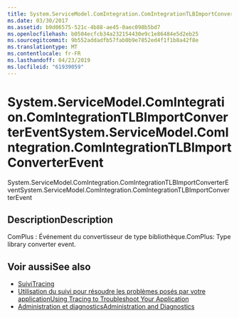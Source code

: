 ```yaml
---
title: System.ServiceModel.ComIntegration.ComIntegrationTLBImportConverterEvent
ms.date: 03/30/2017
ms.assetid: b9d06575-521c-4b88-ae45-0aec098b5bd7
ms.openlocfilehash: b0504ecfcb34a232154430e9c1e86484e5d2eb25
ms.sourcegitcommit: 9b552addadfb57fab0b9e7852ed4f1f1b8a42f8e
ms.translationtype: MT
ms.contentlocale: fr-FR
ms.lasthandoff: 04/23/2019
ms.locfileid: "61939059"
---
```

# <a name="systemservicemodelcomintegrationcomintegrationtlbimportconverterevent"></a><span data-ttu-id="7a59d-102">System.ServiceModel.ComIntegration.ComIntegrationTLBImportConverterEvent</span><span class="sxs-lookup"><span data-stu-id="7a59d-102">System.ServiceModel.ComIntegration.ComIntegrationTLBImportConverterEvent</span></span>
<span data-ttu-id="7a59d-103">System.ServiceModel.ComIntegration.ComIntegrationTLBImportConverterEvent</span><span class="sxs-lookup"><span data-stu-id="7a59d-103">System.ServiceModel.ComIntegration.ComIntegrationTLBImportConverterEvent</span></span>  
  
## <a name="description"></a><span data-ttu-id="7a59d-104">Description</span><span class="sxs-lookup"><span data-stu-id="7a59d-104">Description</span></span>  
 <span data-ttu-id="7a59d-105">ComPlus : Événement du convertisseur de type bibliothèque.</span><span class="sxs-lookup"><span data-stu-id="7a59d-105">ComPlus: Type library converter event.</span></span>  
  
## <a name="see-also"></a><span data-ttu-id="7a59d-106">Voir aussi</span><span class="sxs-lookup"><span data-stu-id="7a59d-106">See also</span></span>

- [<span data-ttu-id="7a59d-107">Suivi</span><span class="sxs-lookup"><span data-stu-id="7a59d-107">Tracing</span></span>](../../../../../docs/framework/wcf/diagnostics/tracing/index.md)
- [<span data-ttu-id="7a59d-108">Utilisation du suivi pour résoudre les problèmes posés par votre application</span><span class="sxs-lookup"><span data-stu-id="7a59d-108">Using Tracing to Troubleshoot Your Application</span></span>](../../../../../docs/framework/wcf/diagnostics/tracing/using-tracing-to-troubleshoot-your-application.md)
- [<span data-ttu-id="7a59d-109">Administration et diagnostics</span><span class="sxs-lookup"><span data-stu-id="7a59d-109">Administration and Diagnostics</span></span>](../../../../../docs/framework/wcf/diagnostics/index.md)
